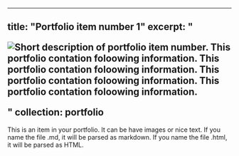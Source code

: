
---
title: "Portfolio item number 1"
excerpt: " <p> <img  style='float: left;' margin= 'auto' src='/images/500x300.png'> 
Short description of portfolio item number. This portfolio contation foloowing information. This portfolio contation foloowing information. This portfolio contation foloowing information. This portfolio contation foloowing information.</p>"
collection: portfolio
---

This is an item in your portfolio. It can be have images or nice text. If you name the file .md, it will be parsed as markdown. If you name the file .html, it will be parsed as HTML. 
<!-- <img style="float: left;" src='/images/500x300.png'> -->

<!-- Continue markdown text... -->
